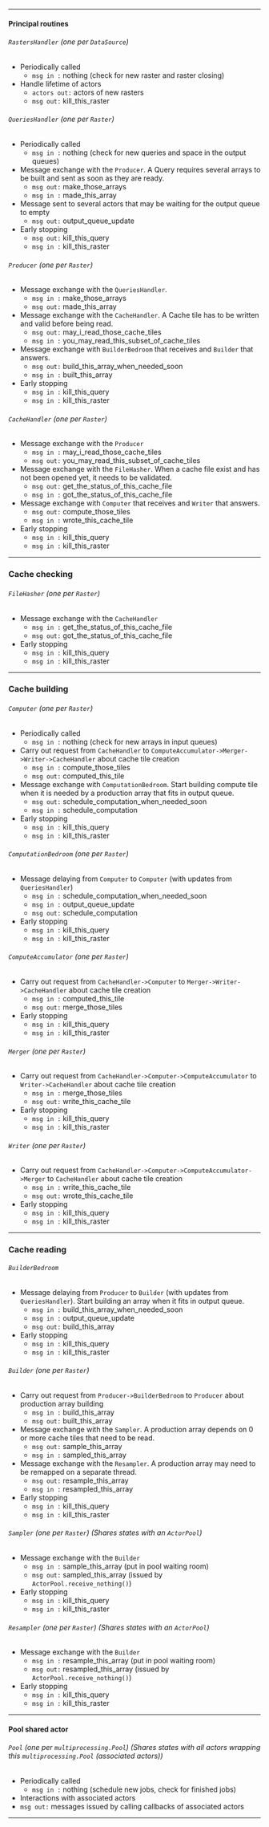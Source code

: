 <!-- https://dillinger.io/ -->


---
#### Principal routines
###### `RastersHandler` (one per `DataSource`)
- Periodically called
  - `msg in :` nothing (check for new raster and raster closing)
- Handle lifetime of actors
  - `actors out:` actors of new rasters
  - `msg out:` kill_this_raster

###### `QueriesHandler` (one per `Raster`)
- Periodically called
  - `msg in :` nothing (check for new queries and space in the output queues)
- Message exchange with the `Producer`. A Query requires several arrays to be built and sent as soon as they are ready.
  - `msg out:` make_those_arrays
  - `msg in :` made_this_array
- Message sent to several actors that may be waiting for the output queue to empty
  - `msg out:` output_queue_update
- Early stopping
  - `msg out:` kill_this_query
  - `msg in :` kill_this_raster

###### `Producer` (one per `Raster`)
- Message exchange with the `QueriesHandler`.
  - `msg in :` make_those_arrays
  - `msg out:` made_this_array
- Message exchange with the `CacheHandler`. A Cache tile has to be written and valid before being read.
  - `msg out:` may_i_read_those_cache_tiles
  - `msg in :` you_may_read_this_subset_of_cache_tiles
- Message exchange with `BuilderBedroom` that receives and `Builder` that answers.
  - `msg out:` build_this_array_when_needed_soon
  - `msg in :` built_this_array
- Early stopping
  - `msg in :` kill_this_query
  - `msg in :` kill_this_raster

###### `CacheHandler` (one per `Raster`)
- Message exchange with the `Producer`
  - `msg in :` may_i_read_those_cache_tiles
  - `msg out:` you_may_read_this_subset_of_cache_tiles
- Message exchange with the `FileHasher`. When a cache file exist and has not been opened yet, it needs to be validated.
  - `msg out:` get_the_status_of_this_cache_file
  - `msg in :` got_the_status_of_this_cache_file
- Message exchange with `Computer` that receives and `Writer` that answers.
  - `msg out:` compute_those_tiles
  - `msg in :` wrote_this_cache_tile
- Early stopping
  - `msg in :` kill_this_query
  - `msg in :` kill_this_raster

---
### Cache checking
###### `FileHasher` (one per `Raster`)
- Message exchange with the `CacheHandler`
  - `msg in :` get_the_status_of_this_cache_file
  - `msg out:` got_the_status_of_this_cache_file
- Early stopping
  - `msg in :` kill_this_query
  - `msg in :` kill_this_raster

---
### Cache building
###### `Computer` (one per `Raster`)
- Periodically called
  - `msg in :` nothing (check for new arrays in input queues)
- Carry out request from `CacheHandler` to `ComputeAccumulator->Merger->Writer->CacheHandler` about cache tile creation
  - `msg in :` compute_those_tiles
  - `msg out:` computed_this_tile
- Message exchange with `ComputationBedroom`.  Start building compute tile when it is needed by a production array that fits in output queue.
  - `msg out:` schedule_computation_when_needed_soon
  - `msg in :` schedule_computation
- Early stopping
  - `msg in :` kill_this_query
  - `msg in :` kill_this_raster

###### `ComputationBedroom` (one per `Raster`)
- Message delaying from `Computer` to `Computer` (with updates from `QueriesHandler`)
  - `msg in :` schedule_computation_when_needed_soon
  - `msg in :` output_queue_update
  - `msg out:` schedule_computation
- Early stopping
  - `msg in :` kill_this_query
  - `msg in :` kill_this_raster

###### `ComputeAccumulator` (one per `Raster`)
- Carry out request from `CacheHandler->Computer` to `Merger->Writer->CacheHandler` about cache tile creation
  - `msg in :` computed_this_tile
  - `msg out:` merge_those_tiles
- Early stopping
  - `msg in :` kill_this_query
  - `msg in :` kill_this_raster

###### `Merger` (one per `Raster`)
- Carry out request from `CacheHandler->Computer->ComputeAccumulator` to `Writer->CacheHandler` about cache tile creation
  - `msg in :` merge_those_tiles
  - `msg out:` write_this_cache_tile
- Early stopping
  - `msg in :` kill_this_query
  - `msg in :` kill_this_raster

###### `Writer` (one per `Raster`)
- Carry out request from `CacheHandler->Computer->ComputeAccumulator->Merger` to `CacheHandler` about cache tile creation
  - `msg in :` write_this_cache_tile
  - `msg out:` wrote_this_cache_tile
- Early stopping
  - `msg in :` kill_this_query
  - `msg in :` kill_this_raster

---
### Cache reading
###### `BuilderBedroom`
- Message delaying from `Producer` to `Builder` (with updates from `QueriesHandler`). Start building an array when it fits in output queue. 
  - `msg in :` build_this_array_when_needed_soon
  - `msg in :` output_queue_update
  - `msg out:` build_this_array
- Early stopping
  - `msg in :` kill_this_query
  - `msg in :` kill_this_raster

###### `Builder` (one per `Raster`)
- Carry out request from `Producer->BuilderBedroom` to `Producer` about production array building
  - `msg in :` build_this_array
  - `msg out:` built_this_array
- Message exchange with the `Sampler`. A production array depends on 0 or more cache tiles that need to be read.
  - `msg out:` sample_this_array
  - `msg in :` sampled_this_array
- Message exchange with the `Resampler`. A production array may need to be remapped on a separate thread.
  - `msg out:` resample_this_array
  - `msg in :` resampled_this_array
- Early stopping
  - `msg in :` kill_this_query
  - `msg in :` kill_this_raster

###### `Sampler` (one per `Raster`) (Shares states with an `ActorPool`)
- Message exchange with the `Builder`
  - `msg in :` sample_this_array (put in pool waiting room)
  - `msg out:` sampled_this_array (issued by `ActorPool.receive_nothing()`)
- Early stopping
  - `msg in :` kill_this_query
  - `msg in :` kill_this_raster

###### `Resampler` (one per `Raster`) (Shares states with an `ActorPool`)
- Message exchange with the `Builder`
  - `msg in :` resample_this_array (put in pool waiting room)
  - `msg out:` resampled_this_array (issued by `ActorPool.receive_nothing()`)
- Early stopping
  - `msg in :` kill_this_query
  - `msg in :` kill_this_raster

---
#### Pool shared actor
###### `Pool` (one per `multiprocessing.Pool`) (Shares states with all actors wrapping this `multiprocessing.Pool` (associated actors))
- Periodically called
  - `msg in :` nothing (schedule new jobs, check for finished jobs)
- Interactions with associated actors
- `msg out:` messages issued by calling callbacks of associated actors

---
